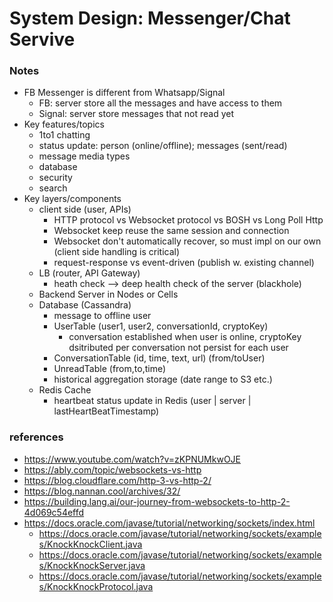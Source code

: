 # System Design: Messenger/Chat Servive

### Notes
- FB Messenger is different from Whatsapp/Signal
    - FB: server store all the messages and have access to them
    - Signal: server store messages that not read yet
- Key features/topics
    - 1to1 chatting
    - status update: person (online/offline); messages (sent/read)
    - message media types
    - database
    - security
    - search
- Key layers/components
    - client side (user, APIs)
        - HTTP protocol vs Websocket protocol vs BOSH vs Long Poll Http
        - Websocket keep reuse the same session and connection
        - Websocket don't automatically recover, so must impl on our own (client side handling is critical)
        - request-response vs event-driven (publish w. existing channel)
    - LB (router, API Gateway)
        - heath check --> deep health check of the server (blackhole)
    - Backend Server in Nodes or Cells
    - Database (Cassandra)
        - message to offline user
        - UserTable (user1, user2, conversationId, cryptoKey)
            - conversation established when user is online, cryptoKey dsitributed per conversation not persist for each user
        - ConversationTable (id, time, text, url) (from/toUser)
        - UnreadTable (from,to,time)
        - historical aggregation storage (date range to S3 etc.)
    - Redis Cache
        - heartbeat status update in Redis (user | server | lastHeartBeatTimestamp)



### references
- https://www.youtube.com/watch?v=zKPNUMkwOJE
- https://ably.com/topic/websockets-vs-http
- https://blog.cloudflare.com/http-3-vs-http-2/
- https://blog.nannan.cool/archives/32/
- https://building.lang.ai/our-journey-from-websockets-to-http-2-4d069c54effd
- https://docs.oracle.com/javase/tutorial/networking/sockets/index.html
    - https://docs.oracle.com/javase/tutorial/networking/sockets/examples/KnockKnockClient.java
    - https://docs.oracle.com/javase/tutorial/networking/sockets/examples/KnockKnockServer.java
    - https://docs.oracle.com/javase/tutorial/networking/sockets/examples/KnockKnockProtocol.java 
